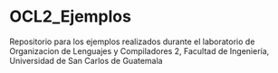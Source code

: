 # OCL2_Ejemplos
Repositorio para los ejemplos realizados durante el laboratorio de Organizacion de Lenguajes y Compiladores 2, Facultad de Ingeniería, Universidad de San Carlos de Guatemala
